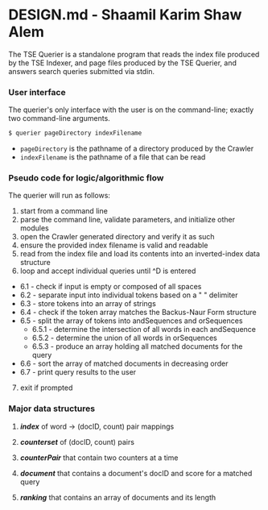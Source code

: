 # DESIGN.md - Shaamil Karim Shaw Alem

The TSE Querier is a standalone program that reads the index file produced by the TSE Indexer, and page files produced by the TSE Querier, and answers search queries submitted via stdin.

### User interface

The querier's only interface with the user is on the command-line;  exactly two command-line arguments.

```bash
$ querier pageDirectory indexFilename
```

- `pageDirectory` is the pathname of a directory produced by the Crawler
- `indexFilename` is the pathname of a file that can be read

### Pseudo code for logic/algorithmic flow

The querier will run as follows:

1. start from a command line 
2. parse the command line, validate parameters, and initialize other modules
3. open the Crawler generated directory and verify it as such
4. ensure the provided index filename is valid and readable
5. read from the index file and load its contents into an inverted-index data structure
6. loop and accept individual queries until ^D is entered
  * 6.1 - check if input is empty or composed of all spaces
  * 6.2 - separate input into individual tokens based on a " " delimiter
  * 6.3 - store tokens into an array of strings
  * 6.4 - check if the token array matches the Backus-Naur Form structure
  * 6.5 - split the array of tokens into andSequences and orSequences
    * 6.5.1 - determine the intersection of all words in each andSequence
    * 6.5.2 - determine the union of all words in orSequences
    * 6.5.3 - produce an array holding all matched documents for the query
  * 6.6 - sort the array of matched documents in decreasing order
  * 6.7 - print query results to the user
7. exit if prompted

### Major data structures

 1. ***index*** of word -> (docID, count) pair mappings
 2. ***counterset*** of (docID, count) pairs

 1. ***counterPair*** that contain two counters at a time
 2. ***document*** that contains a document's docID and score for a matched query
 3. ***ranking*** that contains an array of documents and its length
